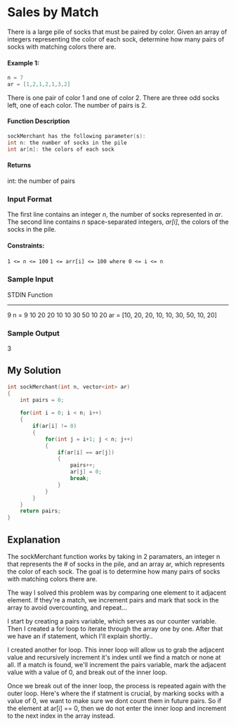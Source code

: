# Sales by Match

There is a large pile of socks that must be paired by color. Given an array of integers representing the color of each sock, determine how many pairs of socks with matching colors there are.

#### Example 1:

```c++
n = 7
ar = [1,2,1,2,1,3,2]
```
There is one pair of color 1 and one of color 2. There are three odd socks left, one of each color. The number of pairs is 2.


#### Function Description

```c++
sockMerchant has the following parameter(s):
int n: the number of socks in the pile
int ar[n]: the colors of each sock
```

#### Returns
int: the number of pairs

### Input Format
The first line contains an integer *n*, the number of socks represented in *ar*.
The second line contains *n* space-separated integers, *ar[i]*, the colors of the socks in the pile.

#### Constraints:
`1 <= n <= 100`
`1 <= arr[i] <= 100 where 0 <= i <= n`


### Sample Input
STDIN                       Function
-----                       --------
9                           n = 9
10 20 20 10 10 30 50 10 20  ar = [10, 20, 20, 10, 10, 30, 50, 10, 20]

### Sample Output
3

## My Solution

```c++
int sockMerchant(int n, vector<int> ar)
{
    int pairs = 0;
    
    for(int i = 0; i < n; i++)
    {
        if(ar[i] != 0)
        {
            for(int j = i+1; j < n; j++)
            {
                if(ar[i] == ar[j])
                {
                    pairs++;
                    ar[j] = 0;
                    break;
                }
            }
        }
    }
    return pairs;
}
```

## Explanation

The sockMerchant function works by taking in 2 paramaters, an integer n that represents the # of socks in the pile, and an array ar, which represents the color of each sock. The goal is to  determine how many pairs of socks with matching colors there are.

The way I solved this problem was by comparing one element to it adjacent element.
If they're a match, we increment pairs and mark that sock in the array to avoid overcounting, and repeat...

I start by creating a pairs variable, which serves as our counter variable.
Then I created a for loop to iterate through the array one by one. After that we have an if statement, which I'll explain shortly..

I created another for loop. This inner loop will allow us to grab the adjacent value and recursively increment it's index until we find a match or none at all. If a match is found, we'll increment the pairs variable, mark the adjacent value with a value of 0, and break out of the inner loop.

Once we break out of the inner loop, the process is repeated again with the outer loop.
Here's where the if statment is crucial, by marking socks with a value of 0, we want to make sure we dont count them in future pairs. So if the element at ar[i] == 0, then we do not enter the inner loop and increment to the next index in the array instead.